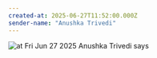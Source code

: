 ```yaml
---
created-at: 2025-06-27T11:52:00.000Z
sender-name: "Anushka Trivedi"
---
```


![at Fri Jun 27 2025 Anushka Trivedi says](/messages/images/IMG-20250627-WA0008.jpg)

